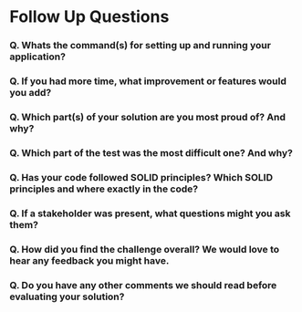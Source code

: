 # Follow Up Questions

### Q. Whats the command(s) for setting up and running your application?



### Q. If you had more time, what improvement or features would you add?



### Q. Which part(s) of your solution are you most proud of? And why?



### Q. Which part of the test was the most difficult one? And why?



### Q. Has your code followed SOLID principles? Which SOLID principles and where exactly in the code? 



### Q. If a stakeholder was present, what questions might you ask them?



### Q. How did you find the challenge overall? We would love to hear any feedback you might have.



### Q. Do you have any other comments we should read before evaluating your solution?
